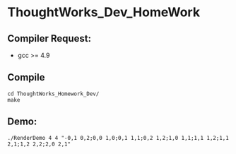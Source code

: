# ThoughtWorks_Dev_HomeWork

## Compiler Request:
* gcc >= 4.9

## Compile
  ```
  cd ThoughtWorks_Homework_Dev/
  make
  ```

## Demo:
  `./RenderDemo 4 4 "-0,1 0,2;0,0 1,0;0,1 1,1;0,2 1,2;1,0 1,1;1,1 1,2;1,1 2,1;1,2 2,2;2,0 2,1"`
